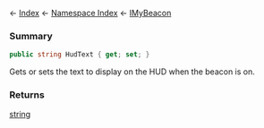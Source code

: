 ← [Index](Api-Index) ← [Namespace Index](Namespace-Index) ← [IMyBeacon](Sandbox.ModAPI.Ingame.IMyBeacon)

### Summary

```csharp
public string HudText { get; set; }
```

Gets or sets the text to display on the HUD when the beacon is on.

### Returns

[string](https://docs.microsoft.com/en-us/dotnet/api/System.String?view=netframework-4.6)

